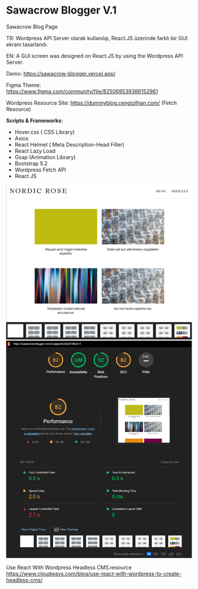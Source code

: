 
# Sawacrow Blogger V.1
 Sawacrow Blog Page
 
 TR: Wordpress API Server olarak kullanılıp, React.JS üzerinde farklı bir GUI ekranı tasarlandı.
 
 EN: A GUI screen was designed on React.JS by using the Wordpress API Server.
 

Demo: https://sawacrow-blogger.vercel.app/   		

Figma Theme: https://www.figma.com/community/file/825069539366152961

Wordpress Resource Site: https://dummyblog.cengizilhan.com/ (Fetch Resource)


**Scripts & Frameworks:**
 - Hover.css ( CSS Library)
 - Axios
 - React Helmet ( Meta Description-Head Filler)
 - React Lazy Load 
 - Gsap (Animation Library)
 - Bootstrap 5.2
 - Wordpress Fetch API
 - React JS

![alt text](./SS/ss1.jpg)
![alt text](./SS/ss2-min.jpg)
![alt text](./SS/ss1-min.jpg)


Use React With Wordpress Headless CMS.resource
https://www.cloudways.com/blog/use-react-with-wordpress-to-create-headless-cms/
